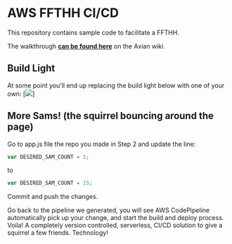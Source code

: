 # AWS FFTHH CI/CD
This repository contains sample code to facilitate a FFTHH.

The walkthrough **[can be found here](https://axianinc.atlassian.net/wiki/spaces/AXLND/pages/314867725)** on the Axian wiki.

## Build Light
At some point you'll end up replacing the build light below with one of your own:
[<img src="https://codebuild.us-west-2.amazonaws.com/badges?uuid=eyJlbmNyeXB0ZWREYXRhIjoiVHd4N2pDZTN5c2ZZZGhjSXkrRVowWng3YnNIemEvckF0YTd3M3VJeEJRbTZIODJoU2dQWUpjTk9tbUYyTDlEZ3JyRnhuOVR5R1RIdUVFOUF1d0FZem9ZPSIsIml2UGFyYW1ldGVyU3BlYyI6InZlS3dHWEw0ZVN3WUM1anYiLCJtYXRlcmlhbFNldFNlcmlhbCI6MX0%3D&branch=master">]
## More Sams! (the squirrel bouncing around the page)
Go to app.js file the repo you made in Step 2 and update the line:

```javascript
var DESIRED_SAM_COUNT = 1;
```

to

```javascript
var DESIRED_SAM_COUNT = 15;
```

Commit and push the changes. 

Go back to the pipeline we generated, you will see AWS CodePipeline automatically pick up your change, and start the build and deploy process. Voila! A completely version controlled, serverless, CI/CD solution to give a squirrel a few friends. Technology!